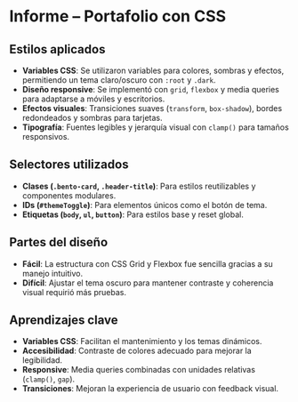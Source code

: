# Informe – Portafolio con CSS

## Estilos aplicados
- **Variables CSS**: Se utilizaron variables para colores, sombras y efectos, permitiendo un tema claro/oscuro con `:root` y `.dark`.  
- **Diseño responsive**: Se implementó con `grid`, `flexbox` y media queries para adaptarse a móviles y escritorios.  
- **Efectos visuales**: Transiciones suaves (`transform`, `box-shadow`), bordes redondeados y sombras para tarjetas.  
- **Tipografía**: Fuentes legibles y jerarquía visual con `clamp()` para tamaños responsivos.  

## Selectores utilizados
- **Clases (`.bento-card`, `.header-title`)**: Para estilos reutilizables y componentes modulares.  
- **IDs (`#themeToggle`)**: Para elementos únicos como el botón de tema.  
- **Etiquetas (`body`, `ul`, `button`)**: Para estilos base y reset global.  

## Partes del diseño
- **Fácil**: La estructura con CSS Grid y Flexbox fue sencilla gracias a su manejo intuitivo.  
- **Difícil**: Ajustar el tema oscuro para mantener contraste y coherencia visual requirió más pruebas.  

## Aprendizajes clave
- **Variables CSS**: Facilitan el mantenimiento y los temas dinámicos.  
- **Accesibilidad**: Contraste de colores adecuado para mejorar la legibilidad.
- **Responsive**: Media queries combinadas con unidades relativas (`clamp()`, `gap`).  
- **Transiciones**: Mejoran la experiencia de usuario con feedback visual.  